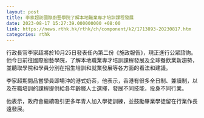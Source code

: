 ```yaml
---
layout: post
title: 李家超訪國際廚藝學院了解本地職業專才培訓課程發展
date: 2023-08-17 15:27:39.000000000 +08:00
link: https://news.rthk.hk/rthk/ch/component/k2/1713893-20230817.htm
categories: rthk
---
```


行政長官李家超將於10月25日發表任內第二份《施政報告》，現正進行公眾諮詢。他今日前往國際廚藝學院，了解本地職業專才培訓課程發展及全球餐飲業新趨勢，並聽取學院和學員分別在招生培訓和就業發展等各方面的看法和建議。

李家超期間品嘗學員即場沖的港式奶茶，他表示，香港有很多全日制、兼讀制，以及在職培訓的課程提供給各年齡層人士選擇，發展不同技能，投身不同行業。

他表示，政府會繼續吸引更多年青人加入學徒訓練，並鼓勵畢業學徒留在行業作長遠發展。
